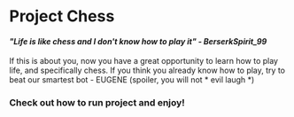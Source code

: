 # Project Chess

#### <em> "Life is like chess and I don't know how to play it" - BerserkSpirit_99</em>

If this is about you, now you have a great opportunity to learn how to play life, and specifically chess. If you think
you already know how to play, try to beat our smartest bot - EUGENE (spoiler, you will not * evil laugh *)

### Check out how to run project and enjoy!